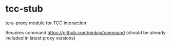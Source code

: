 # tcc-stub

tera-proxy module for TCC interaction

Requires command https://github.com/pinkipi/command (should be already included in latest proxy versions)
